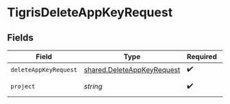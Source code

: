 # TigrisDeleteAppKeyRequest


## Fields

| Field                                                                           | Type                                                                            | Required                                                                        | Description                                                                     |
| ------------------------------------------------------------------------------- | ------------------------------------------------------------------------------- | ------------------------------------------------------------------------------- | ------------------------------------------------------------------------------- |
| `deleteAppKeyRequest`                                                           | [shared.DeleteAppKeyRequest](../../../sdk/models/shared/deleteappkeyrequest.md) | :heavy_check_mark:                                                              | N/A                                                                             |
| `project`                                                                       | *string*                                                                        | :heavy_check_mark:                                                              | project name                                                                    |